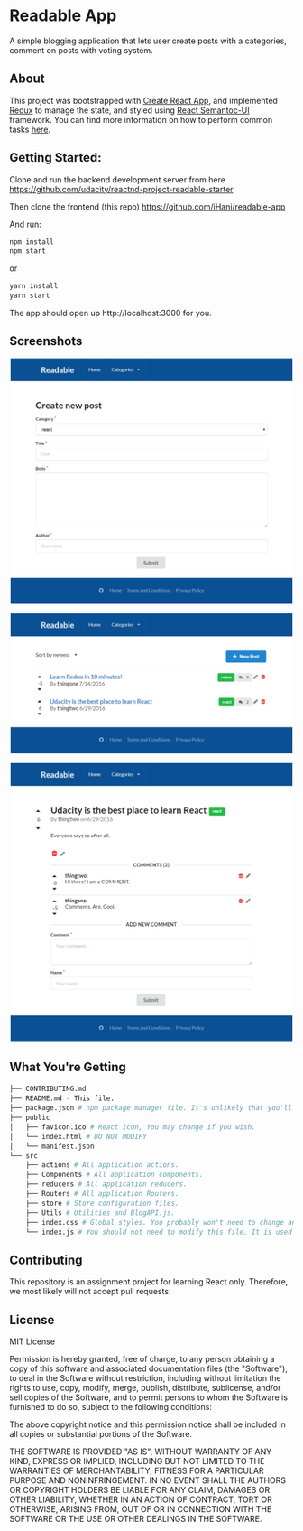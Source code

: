 # Readable App

A simple blogging application that lets user create posts with a categories, comment on posts with voting system.


## About

This project was bootstrapped with [Create React App](https://github.com/facebookincubator/create-react-app), and implemented [Redux](https://redux.js.org) to manage the state, and styled using [React Semantoc-UI](react.semantic-ui.com) framework. You can find more information on how to perform common tasks [here](https://github.com/facebookincubator/create-react-app/blob/master/packages/react-scripts/template/README.md).


## Getting Started:
Clone and run the backend development server from here https://github.com/udacity/reactnd-project-readable-starter

Then clone the frontend (this repo) https://github.com/iHani/readable-app

And run:

```sh
npm install
npm start
```

or

```sh
yarn install
yarn start
```

The app should open up http://localhost:3000 for you.

## Screenshots

<p align="center">
<img width="500" src="assets/screenshot-create-post-form.png">
</p>

<p align="center">
<img width="500" src="assets/screenshot-main-page.png">
</p>

<p align="center">
<img width="500" src="assets/screenshot-post-page.png">
</p>


## What You're Getting

```sh
├── CONTRIBUTING.md
├── README.md - This file.
├── package.json # npm package manager file. It's unlikely that you'll need to modify this.
├── public
│   ├── favicon.ico # React Icon, You may change if you wish.
│   └── index.html # DO NOT MODIFY
│   └── manifest.json
└── src
    ├── actions # All application actions.
    ├── Components # All application components.
    ├── reducers # All application reducers.
    ├── Routers # All application Routers.
    ├── store # Store configuration files.
    ├── Utils # Utilities and BlogAPI.js.
    ├── index.css # Global styles. You probably won't need to change anything here.
    └── index.js # You should not need to modify this file. It is used for DOM rendering only.
```

## Contributing

This repository is an assignment project for learning React only. Therefore, we most likely will not accept pull requests.

## License

MIT License

Permission is hereby granted, free of charge, to any person obtaining a copy
of this software and associated documentation files (the "Software"), to deal
in the Software without restriction, including without limitation the rights
to use, copy, modify, merge, publish, distribute, sublicense, and/or sell
copies of the Software, and to permit persons to whom the Software is
furnished to do so, subject to the following conditions:

The above copyright notice and this permission notice shall be included in all
copies or substantial portions of the Software.

THE SOFTWARE IS PROVIDED "AS IS", WITHOUT WARRANTY OF ANY KIND, EXPRESS OR
IMPLIED, INCLUDING BUT NOT LIMITED TO THE WARRANTIES OF MERCHANTABILITY,
FITNESS FOR A PARTICULAR PURPOSE AND NONINFRINGEMENT. IN NO EVENT SHALL THE
AUTHORS OR COPYRIGHT HOLDERS BE LIABLE FOR ANY CLAIM, DAMAGES OR OTHER
LIABILITY, WHETHER IN AN ACTION OF CONTRACT, TORT OR OTHERWISE, ARISING FROM,
OUT OF OR IN CONNECTION WITH THE SOFTWARE OR THE USE OR OTHER DEALINGS IN THE
SOFTWARE.
